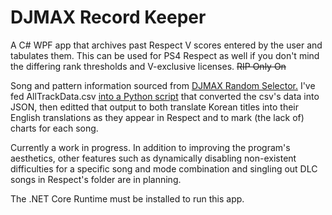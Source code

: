 # DJMAX Record Keeper
A C# WPF app that archives past Respect V scores entered by the user and tabulates them.
This can be used for PS4 Respect as well if you don't mind the differing rank thresholds and V-exclusive licenses. ~~RIP Only On~~

Song and pattern information sourced from [DJMAX Random Selector.](https://github.com/wowvv0w/DJMAX_Random_Selector)
I've fed AllTrackData.csv [into a Python script](https://github.com/hishigami/DJMAX-Record-Keeper/blob/master/bool_tracks.py) that converted the csv's data into JSON, then editted that output to both
translate Korean titles into their English translations as they appear in Respect and to mark (the lack of) charts for each song.

Currently a work in progress.
In addition to improving the program's aesthetics, other features such as dynamically disabling non-existent difficulties for a specific song and mode combination and singling out DLC songs in Respect's folder are in planning.

The .NET Core Runtime must be installed to run this app.
